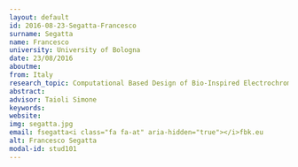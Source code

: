 ```yaml
---
layout: default 
id: 2016-08-23-Segatta-Francesco
surname: Segatta
name: Francesco
university: University of Bologna
date: 23/08/2016
aboutme: 
from: Italy
research_topic: Computational Based Design of Bio-Inspired Electrochromic Molecules for Colour Tuneable Electronic Ink
abstract: 
advisor: Taioli Simone
keywords: 
website: 
img: segatta.jpg
email: fsegatta<i class="fa fa-at" aria-hidden="true"></i>fbk.eu
alt: Francesco Segatta
modal-id: stud101
---
```

